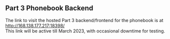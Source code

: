 ## Part 3 Phonebook Backend
The link to visit the hosted Part 3 backend/frontend for the phonebook is at http://168.138.177.217:18398/  
This link will be active till March 2023, with occasional downtime for testing.
